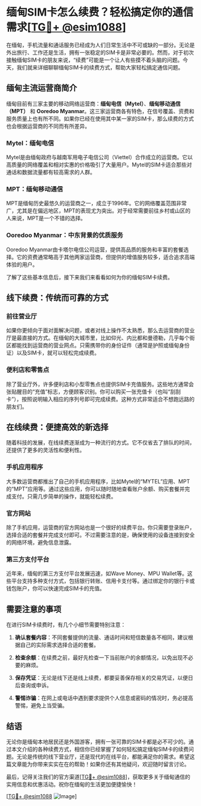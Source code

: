 # 缅甸SIM卡怎么续费？轻松搞定你的通信需求[[TG💪+ @esim1088](https://t.me/s/esim1088)]

在缅甸，手机流量和通话服务已经成为人们日常生活中不可或缺的一部分。无论是外出旅行、工作还是生活，拥有一张稳定的SIM卡是非常必要的。然而，对于初次接触缅甸SIM卡的朋友来说，“续费”可能是一个让人有些摸不着头脑的问题。今天，我们就来详细聊聊缅甸SIM卡的续费方式，帮助大家轻松搞定通信问题。

## 缅甸主流运营商简介

缅甸目前有三家主要的移动网络运营商：**缅甸电信（Mytel）**、**缅甸移动通信（MPT）** 和 **Ooredoo Myanmar**。这三家运营商各有特色，在信号覆盖、资费和服务质量上也有所不同。如果你已经在使用其中某一家的SIM卡，那么续费的方式也会根据运营商的不同而有所差异。

### Mytel：缅甸电信

Mytel是由缅甸政府与越南军用电子电信公司（Viettel）合作成立的运营商。它以高质量的网络覆盖和相对实惠的价格吸引了大量用户。Mytel的SIM卡适合那些对通话和数据流量都有较高需求的人群。

### MPT：缅甸移动通信

MPT是缅甸历史最悠久的运营商之一，成立于1996年。它的网络覆盖范围非常广，尤其是在偏远地区，MPT的表现尤为突出。对于经常需要前往乡村或山区的人来说，MPT是一个不错的选择。

### Ooredoo Myanmar：中东背景的优质服务

Ooredoo Myanmar由卡塔尔电信公司运营，提供高品质的服务和丰富的套餐选择。它的资费通常略高于其他两家运营商，但提供的增值服务较多，适合追求高端体验的用户。

了解了这些基本信息后，接下来我们来看看如何为你的缅甸SIM卡续费。

## 线下续费：传统而可靠的方式

### 前往营业厅

如果你更倾向于面对面解决问题，或者对线上操作不太熟悉，那么去运营商的营业厅是最直接的方式。在缅甸的大城市里，比如仰光、内比都和曼德勒，几乎每个街区都能找到运营商的营业网点。只需携带你的身份证件（通常是护照或缅甸身份证）以及SIM卡，就可以轻松完成续费。

### 便利店和零售点

除了营业厅外，许多便利店和小型零售点也提供SIM卡充值服务。这些地方通常会张贴醒目的“充值”标志，方便顾客识别。你可以购买一张充值卡（也叫“刮刮卡”），按照说明输入相应的序列号即可完成续费。这种方式非常适合不想跑远路的朋友们。

## 在线续费：便捷高效的新选择

随着科技的发展，在线续费逐渐成为一种流行的方式。它不仅省去了排队的时间，还提供了更多的灵活性和便利性。

### 手机应用程序

大多数运营商都推出了自己的手机应用程序，比如Mytel的“MYTEL”应用、MPT的“MPT”应用等。通过这些应用，你可以随时随地查看账户余额、购买套餐并完成支付。只需几步简单的操作，就能轻松续费。

### 官方网站

除了手机应用，运营商的官方网站也是一个很好的续费平台。你只需要登录账户，选择合适的套餐并完成支付即可。不过需要注意的是，确保使用的设备连接到安全的网络环境，避免信息泄露。

### 第三方支付平台

近年来，缅甸的第三方支付平台发展迅速，如Wave Money、MPU Wallet等。这些平台支持多种支付方式，包括银行转账、信用卡支付等。通过绑定你的银行卡或钱包账户，你可以快速完成SIM卡的充值。

## 需要注意的事项

在进行SIM卡续费时，有几个小细节需要特别注意：

1. **确认套餐内容**：不同套餐提供的流量、通话时间和短信数量各不相同，建议根据自己的实际需求选择合适的套餐。
   
2. **检查余额**：在续费之前，最好先检查一下当前账户的余额情况，以免出现不必要的麻烦。

3. **保存凭证**：无论是线下还是线上续费，都要妥善保存相关的交易凭证，以便日后查询或申诉。

4. **警惕诈骗**：在网上或电话中遇到要求提供个人信息或密码的情况时，务必提高警惕，避免上当受骗。

## 结语

无论你是缅甸本地居民还是外国游客，拥有一张可靠的SIM卡都是必不可少的。通过本文介绍的各种续费方式，相信你已经掌握了如何轻松搞定缅甸SIM卡的续费问题。无论是传统的线下营业厅，还是现代的在线平台，都能满足你的需求。希望这篇文章能为你带来实实在在的帮助！如果你还有其他疑问，欢迎随时留言讨论。

最后，记得关注我们的官方渠道[[TG💪+ @esim1088](https://t.me/s/esim1088)]，获取更多关于缅甸通信的实用信息和优惠活动。祝你在缅甸的生活更加便捷愉快！

[[TG💪+ @esim1088](https://t.me/s/esim1088) ![Image](https://i.postimg.cc/4NQfJmqS/Snipaste-2025-05-13-00-14-12.png)]